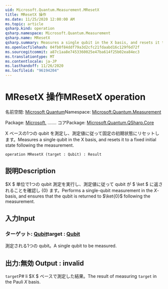 ```yaml
---
uid: Microsoft.Quantum.Measurement.MResetX
title: MResetX 操作
ms.date: 11/25/2020 12:00:00 AM
ms.topic: article
qsharp.kind: operation
qsharp.namespace: Microsoft.Quantum.Measurement
qsharp.name: MResetX
qsharp.summary: Measures a single qubit in the X basis, and resets it to a fixed initial state following the measurement.
ms.openlocfilehash: 04fb0f84ddf79a3d2cfc21fdaabd16c129f6d72f
ms.sourcegitcommit: a87c1aa8e7453360025e47ba614f25b02ea84ec3
ms.translationtype: MT
ms.contentlocale: ja-JP
ms.lasthandoff: 11/26/2020
ms.locfileid: "96194204"
---
```

# <a name="mresetx-operation"></a><span data-ttu-id="72193-102">MResetX 操作</span><span class="sxs-lookup"><span data-stu-id="72193-102">MResetX operation</span></span>

<span data-ttu-id="72193-103">名前空間: [Microsoft Quantum](xref:Microsoft.Quantum.Measurement)</span><span class="sxs-lookup"><span data-stu-id="72193-103">Namespace: [Microsoft.Quantum.Measurement](xref:Microsoft.Quantum.Measurement)</span></span>

<span data-ttu-id="72193-104">Package: [Microsoft.](https://nuget.org/packages/Microsoft.Quantum.QSharp.Core) ....... コア</span><span class="sxs-lookup"><span data-stu-id="72193-104">Package: [Microsoft.Quantum.QSharp.Core](https://nuget.org/packages/Microsoft.Quantum.QSharp.Core)</span></span>


<span data-ttu-id="72193-105">X ベースの1つの qubit を測定し、測定値に従って固定の初期状態にリセットします。</span><span class="sxs-lookup"><span data-stu-id="72193-105">Measures a single qubit in the X basis, and resets it to a fixed initial state following the measurement.</span></span>

```qsharp
operation MResetX (target : Qubit) : Result
```


## <a name="description"></a><span data-ttu-id="72193-106">説明</span><span class="sxs-lookup"><span data-stu-id="72193-106">Description</span></span>

<span data-ttu-id="72193-107">$X $ 単位で1つの qubit 測定を実行し、測定値に従って qubit が $ \ket $ に返されることを確認し {0} ます。</span><span class="sxs-lookup"><span data-stu-id="72193-107">Performs a single-qubit measurement in the $X$-basis, and ensures that the qubit is returned to $\ket{0}$ following the measurement.</span></span>

## <a name="input"></a><span data-ttu-id="72193-108">入力</span><span class="sxs-lookup"><span data-stu-id="72193-108">Input</span></span>

### <a name="target--qubit"></a><span data-ttu-id="72193-109">ターゲット: [Qubit](xref:microsoft.quantum.lang-ref.qubit)</span><span class="sxs-lookup"><span data-stu-id="72193-109">target : [Qubit](xref:microsoft.quantum.lang-ref.qubit)</span></span>

<span data-ttu-id="72193-110">測定される1つの qubit。</span><span class="sxs-lookup"><span data-stu-id="72193-110">A single qubit to be measured.</span></span>



## <a name="output--__invalidresult__"></a><span data-ttu-id="72193-111">出力:__無効 <Result>__</span><span class="sxs-lookup"><span data-stu-id="72193-111">Output : __invalid<Result>__</span></span>

<span data-ttu-id="72193-112">`target`P# li $X $ ベースで測定した結果。</span><span class="sxs-lookup"><span data-stu-id="72193-112">The result of measuring `target` in the Pauli $X$ basis.</span></span>